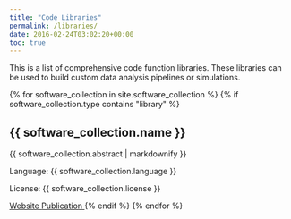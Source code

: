 ```yaml
---
title: "Code Libraries"
permalink: /libraries/
date: 2016-02-24T03:02:20+00:00
toc: true
---
```


This is a list of comprehensive code function libraries. These libraries can be used to build custom data analysis pipelines or simulations.

{% for software_collection in site.software_collection %}
  {% if software_collection.type contains "library" %}
  <h2>
      {{ software_collection.name }}
  </h2>
  <img src= "{{ site.url }}{{ site.baseurl }}{{ software_collection.image }}" alt="" align="right"/>
  <p>{{ software_collection.abstract | markdownify }}</p>
  <p>Language: {{ software_collection.language }}</p>
  <p>License: {{ software_collection.license }}</p>
  <a href="{{ software_collection.url }}">
  Website
  </a>   
  <a href="{{ software_collection.paper }}">
  Publication
  </a>
  {% endif %}
{% endfor %}
